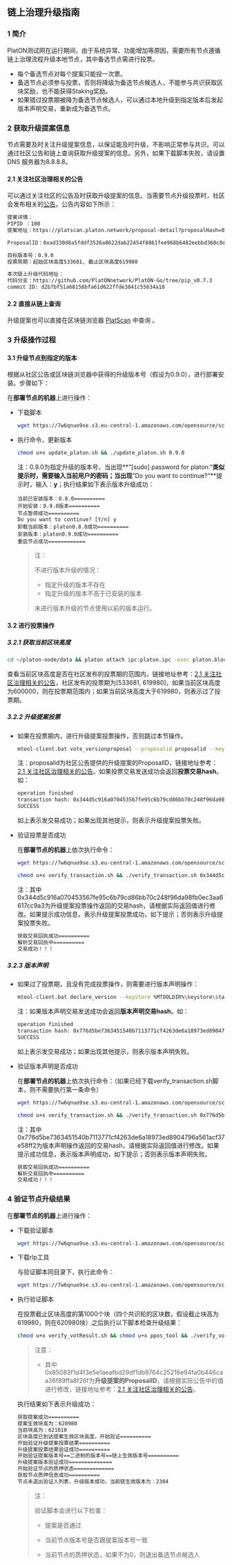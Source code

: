 ## 链上治理升级指南

### 1 简介

PlatON测试网在运行期间，由于系统异常、功能增加等原因，需要所有节点遵循链上治理流程升级本地节点，其中备选节点需进行投票。

- 每个备选节点对每个提案只能投一次票。
- 备选节点必须参与投票，否则将降级为备选节点候选人，不能参与共识获取区块奖励，也不能获得Staking奖励。
- 如果错过投票期被降为备选节点候选人，可以通过本地升级到指定版本后发起版本声明交易，重新成为备选节点。

### 2 获取升级提案信息

节点需要及时关注升级提案信息，以保证能及时升级，不影响正常参与共识。可以通过社区公告和链上查询获取升级提案的信息。另外，如果下载脚本失败，请设置DNS 服务器为8.8.8.8。

#### 2.1 关注社区治理相关的公告

可以通过关注社区的公告及时获取升级提案的信息。当需要节点升级投票时，社区会发布相关的[公告](../README.md)。公告内容如下所示：

```bash
提案详情：
PIPID ：100
提案地址：https://platscan.platon.network/proposal-detail?proposalHash=0xad330d8a5fddf3526a8622dab22454f8861fee968b6482eebbd360c8d15691c3

ProposalID：0xad330d8a5fddf3526a8622dab22454f8861fee968b6482eebbd360c8d15691c3

目标版本号：0.9.0
投票周期：起始区块高度533681, 截止区块高度619980

本次链上升级代码地址：
代码分支：https://github.com/PlatONnetwork/PlatON-Go/tree/pip_v0.7.3
commit ID: d2b7bf51a68158bfa61d622ffde3841c55634a18
```

#### 2.2 直接从链上查询

升级提案也可以直接在区块链浏览器 [PlatScan](https://platscan.platon.network/proposal) 中查询 。

### 3 升级操作过程

#### 3.1 升级节点到指定的版本

根据从社区公告或区块链浏览器中获得的升级版本号（假设为0.9.0），进行部署安装。步骤如下：

在**部署节点的机器**上进行操作：

- 下载脚本

  ```bash
  wget https://7w6qnuo9se.s3.eu-central-1.amazonaws.com/opensource/scripts/update_platon.sh
  ```

- 执行命令，更新版本

  ```bash
  chmod u+x update_platon.sh && ./update_platon.sh 0.9.0
  ```
  
  注：0.9.0为指定升级的版本号，当出现**”[sudo] password for platon:“**类似提示时，需要输入当前用户的密码；当出现**”Do you want to continue?“**提示时，输入：**y**；执行结果如下表示版本升级成功：
  
  ```
  当前已安装版本：0.8.0==========
  开始安装：0.9.0版本==========
  节点暂停成功==========
  Do you want to continue? [Y/n] y
  卸载当前版本：platon0.8.0成功==========
  安装版本：platon0.9.0成功==========
  重启节点成功============ 
  ```
  
  >注：
  >
  >不进行版本升级的情况：
  >
  >- 指定升级的版本不存在
  >- 指定升级的版本不高于已安装的版本
  >
  >未进行版本升级的节点使用以前的版本运行。

#### 3.2 进行投票操作

##### 3.2.1 获取当前区块高度

```bash
cd ~/platon-node/data && platon attach ipc:platon.ipc -exec platon.blockNumber
```

查看当前区块高度是否在社区发布的投票期的范围内，链接地址参考：[2.1 关注社区治理相关的公告](#21-关注社区治理相关的公告)，社区发布的投票期为[533681, 619980]，如果当前区块高度为600000，则在投票期范围内；如果当前区块高度大于619980，则表示过了投票期。

##### 3.2.2 升级提案投票

- 如果在投票期内，进行升级提案投票操作，否则跳过本节操作。

  ```bash
  mtool-client.bat vote_versionproposal --proposalid proposalid --keystore %MTOOLDIR%\keystore\staking.json --config %MTOOLDIR%\validator\validator_config.json
  ```

  注：proposalid为社区公告提供的升级提案的ProposalID，链接地址参考：[2.1 关注社区治理相关的公告](#21-关注社区治理相关的公告)。如果投票交易发送成功会返回**投票交易hash**。如：

  ```bash
  operation finished
  transaction hash: 0x344d5c916a070453567fe95c6b79cd86bb70c248f96da98fb0ec3aa6617cc9a3
  SUCCESS
  ```

  如上表示发交易成功；如果出现其他提示，则表示升级提案投票失败。

- 验证投票是否成功

  在**部署节点的机器**上依次执行命令：

  ```bash
  wget https://7w6qnuo9se.s3.eu-central-1.amazonaws.com/opensource/scripts/verify_transaction.sh
  
  chmod u+x verify_transaction.sh && ./verify_transaction.sh 0x344d5c916a070453567fe95c6b79cd86bb70c248f96da98fb0ec3aa6617cc9a3
  ```

  注：其中0x344d5c916a070453567fe95c6b79cd86bb70c248f96da98fb0ec3aa6617cc9a3为升级提案投票操作返回的交易hash，请根据实际返回值进行修改。如果提示成功信息，表示升级提案投票成功，如下提示；否则表示升级提案投票失败。
  
  ```bash
  获取交易回执成功==========
  解析交易回执中==========
  交易成功！！！
  ```

##### 3.2.3 版本声明

- 如果过了投票期，且没有完成投票操作，则需要进行版本声明操作：

  ```bash
  mtool-client.bat declare_version --keystore %MTOOLDIR%\keystore\staking.json --config %MTOOLDIR%\validator\validator_config.json
  ```

  注：如果版本声明交易发送成功会返回**版本声明交易hash**。如：

  ```bash
  operation finished
  transaction hash: 0x776d5be7363451540b7113771cf4263de6a18973ed8904796a561acf37e58ff2
  SUCCESS
  ```

  如上表示发交易成功；如果出现其他提示，则表示版本声明失败。

- 验证版本声明是否成功

  在**部署节点的机器**上依次执行命令：（如果已经下载verify_transaction.sh脚本，则不需要执行第一条命令）

  ```bash
  wget https://7w6qnuo9se.s3.eu-central-1.amazonaws.com/opensource/scripts/verify_transaction.sh
  
  chmod u+x verify_transaction.sh && ./verify_transaction.sh 0x776d5be7363451540b7113771cf4263de6a18973ed8904796a561acf37e58ff2
  ```

  注：其中0x776d5be7363451540b7113771cf4263de6a18973ed8904796a561acf37e58ff2为版本声明操作返回的交易hash，请根据实际返回值进行修改。如果提示成功信息，表示版本声明成功，如下提示；否则表示版本声明失败。
  
  ```bash
  获取交易回执成功==========
  解析交易回执中==========
  交易成功！！！
  ```

### 4 验证节点升级结果

在**部署节点的机器**上进行操作：

- 下载验证脚本

  ```bash
  wget https://7w6qnuo9se.s3.eu-central-1.amazonaws.com/opensource/scripts/verify_votResult.sh
  ```

- 下载rlp工具

  与验证脚本同目录下，执行此命令：
  
  ```bash
  wget https://7w6qnuo9se.s3.eu-central-1.amazonaws.com/opensource/scripts/ppos_tool
  ```
  
- 执行验证脚本

  在投票截止区块高度的第1000个块（四个共识轮的区块数，假设截止块高为619980，则在620980块）之后执行以下脚本检查升级结果：
  
  ```bash
  chmod u+x verify_votResult.sh && chmod u+x ppos_tool && ./verify_votResult.sh 0x85083f1d4f3e5e1aeafbd29df1db9764c25216e94fa0b446caa36f89ffa8f26f
  ```
  
  > 注意：
  >
  > - 其中0x85083f1d4f3e5e1aeafbd29df1db9764c25216e94fa0b446caa36f89ffa8f26f为**升级提案的ProposalID**，请根据实际公告中的值进行修改，链接地址参考：[2.1 关注社区治理相关的公告](#21-关注社区治理相关的公告)。
  
  执行结果如下表示升级成功：
  
  ```bash
  获取提案成功==========
  提案生效块高为：620980
  当前块高为：621010
  区块高度已到达提案生效区块高度，开始验证==========
  开始验证升级提案投票结果==========
  升级提案投票结果验证成功==========
  开始验证提案版本号==二进制的版本号==链上生效版本号==========
  升级提案版本验证成功==============
  开始验证节点的质押状态=============
  获取节点质押信息成功==========
  节点未退出验证人列表，升级版本成功，当前链生效版本为：2304
  ```
  
  > 注：
  >
  > 验证脚本会进行以下检查：
  >
  >  - 提案是否通过
  > 
  >  - 当前节点版本号是否跟提案版本号一致
  > 
  >  - 当前节点的质押状态，如果不为0，则退出备选节点候选人
